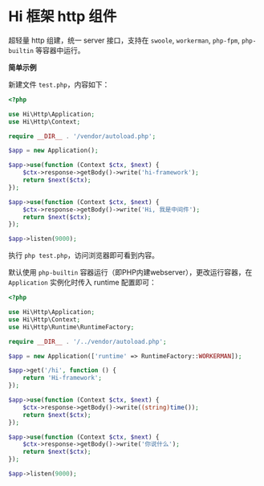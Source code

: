 # Hi 框架 http 组件

超轻量 http 组建，统一 server 接口，支持在 `swoole`, `workerman`, `php-fpm`, `php-builtin` 等容器中运行。

**简单示例**

新建文件 `test.php`，内容如下：

```php
<?php

use Hi\Http\Application;
use Hi\Http\Context;

require __DIR__ . '/vendor/autoload.php';

$app = new Application();

$app->use(function (Context $ctx, $next) {
    $ctx->response->getBody()->write('hi-framework');
    return $next($ctx);
});

$app->use(function (Context $ctx, $next) {
    $ctx->response->getBody()->write('Hi, 我是中间件');
    return $next($ctx);
});

$app->listen(9000);
```

执行 `php test.php`，访问浏览器即可看到内容。

默认使用 `php-builtin` 容器运行（即PHP内建webserver），更改运行容器，在 `Application` 实例化时传入 runtime 配置即可：

```php
<?php

use Hi\Http\Application;
use Hi\Http\Context;
use Hi\Http\Runtime\RuntimeFactory;

require __DIR__ . '/../vendor/autoload.php';

$app = new Application(['runtime' => RuntimeFactory::WORKERMAN]);

$app->get('/hi', function () {
    return 'Hi-framework';
});

$app->use(function (Context $ctx, $next) {
    $ctx->response->getBody()->write((string)time());
    return $next($ctx);
});

$app->use(function (Context $ctx, $next) {
    $ctx->response->getBody()->write('你说什么');
    return $next($ctx);
});

$app->listen(9000);
```
